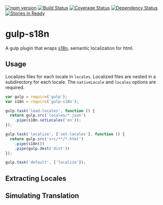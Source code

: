 [![npm version](https://badge.fury.io/js/gulp-s18n.svg)](http://badge.fury.io/js/gulp-s18n) [![Build Status](https://travis-ci.org/bitjson/gulp-s18n.svg)](https://travis-ci.org/bitjson/gulp-s18n) [![Coverage Status](https://coveralls.io/repos/bitjson/gulp-s18n/badge.svg?branch=master)](https://coveralls.io/r/bitjson/gulp-s18n?branch=master) [![Dependency Status](https://david-dm.org/bitjson/gulp-s18n.svg)](https://david-dm.org/bitjson/gulp-s18n) [![Stories in Ready](https://badge.waffle.io/bitjson/gulp-s18n.png?label=ready&title=Ready)](https://waffle.io/bitjson/gulp-s18n)

gulp-s18n
=========

A gulp plugin that wraps [s18n](https://github.com/bitjson/s18n), semantic localization for html.

Usage
-----

Localizes files for each locale in `locales`. Localized files are nested in a subdirectory for each locale. The `nativeLocale` and `locales` options are required.

```js
var gulp = require('gulp');
var s18n = require('gulp-s18n');

gulp.task('load-locales', function () {
  return gulp.src('locales/*.json')
    .pipe(s18n.setLocales('en'));
});

gulp.task('localize', ['set-locales'], function () {
  return gulp.src('src/**/*.html')
    .pipe(s18n())
    .pipe(gulp.dest('dist'))
});

gulp.task('default', ['localize']);
```

Extracting Locales
------------------

Simulating Translation
----------------------
